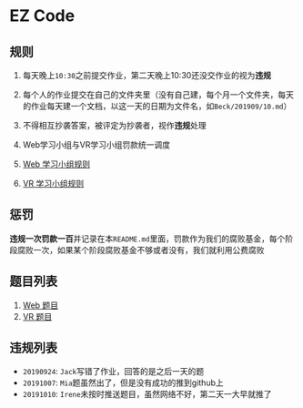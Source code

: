 # EZ Code

## 规则
1. 每天晚上`10:30`之前提交作业，第二天晚上10:30还没交作业的视为**违规**
2. 每个人的作业提交在自己的文件夹里（没有自己建，每个月一个文件夹，每天的作业每天建一个文档，以这一天的日期为文件名，如`Beck/201909/10.md`）
3. 不得相互抄袭答案，被评定为抄袭者，视作**违规**处理
4. Web学习小组与VR学习小组罚款统一调度

1. [Web 学习小组规则](./questions/web/readme.md#规则)
2. [VR 学习小组规则](./questions/vr/readme.md#规则)

## 惩罚
**违规一次罚款一百**并记录在本`README.md`里面，罚款作为我们的腐败基金，每个阶段腐败一次，如果某个阶段腐败基金不够或者没有，我们就利用公费腐败

## 题目列表
1. [Web 题目](./questions/web/readme.md#题目)
2. [VR 题目](./questions/vr/readme.md#题目)

## 违规列表
* `20190924`: `Jack`写错了作业，回答的是之后一天的题
* `20191007`: `Mia`题虽然出了，但是没有成功的推到github上
* `20191010`: `Irene`未按时推送题目，虽然网络不好，第二天一大早就推了
